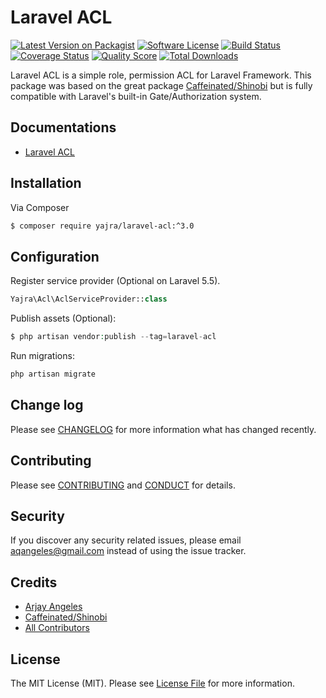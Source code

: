 # Laravel ACL

[![Latest Version on Packagist][ico-version]][link-packagist]
[![Software License][ico-license]](LICENSE.md)
[![Build Status][ico-travis]][link-travis]
[![Coverage Status][ico-scrutinizer]][link-scrutinizer]
[![Quality Score][ico-code-quality]][link-code-quality]
[![Total Downloads][ico-downloads]][link-downloads]

Laravel ACL is a simple role, permission ACL for Laravel Framework.
This package was based on the great package [Caffeinated/Shinobi](https://github.com/caffeinated/shinobi) but is fully compatible with Laravel's built-in Gate/Authorization system.

## Documentations
- [Laravel ACL][link-docs]

## Installation

Via Composer

``` bash
$ composer require yajra/laravel-acl:^3.0
```

## Configuration
Register service provider (Optional on Laravel 5.5).
``` php
Yajra\Acl\AclServiceProvider::class
```

Publish assets (Optional):
```php
$ php artisan vendor:publish --tag=laravel-acl
```

Run migrations:
```php
php artisan migrate
```

## Change log

Please see [CHANGELOG](CHANGELOG.md) for more information what has changed recently.

## Contributing

Please see [CONTRIBUTING](CONTRIBUTING.md) and [CONDUCT](CONDUCT.md) for details.

## Security

If you discover any security related issues, please email aqangeles@gmail.com instead of using the issue tracker.

## Credits

- [Arjay Angeles][link-author]
- [Caffeinated/Shinobi](https://github.com/caffeinated/shinobi)
- [All Contributors][link-contributors]

## License

The MIT License (MIT). Please see [License File](LICENSE.md) for more information.

[ico-version]: https://img.shields.io/packagist/v/yajra/laravel-acl.svg?style=flat-square
[ico-license]: https://img.shields.io/badge/license-MIT-brightgreen.svg?style=flat-square
[ico-travis]: https://img.shields.io/travis/yajra/laravel-acl/master.svg?style=flat-square
[ico-scrutinizer]: https://img.shields.io/scrutinizer/coverage/g/yajra/laravel-acl.svg?style=flat-square
[ico-code-quality]: https://img.shields.io/scrutinizer/g/yajra/laravel-acl.svg?style=flat-square
[ico-downloads]: https://img.shields.io/packagist/dt/yajra/laravel-acl.svg?style=flat-square

[link-packagist]: https://packagist.org/packages/yajra/laravel-acl
[link-travis]: https://travis-ci.org/yajra/laravel-acl
[link-scrutinizer]: https://scrutinizer-ci.com/g/yajra/laravel-acl/code-structure
[link-code-quality]: https://scrutinizer-ci.com/g/yajra/laravel-acl
[link-downloads]: https://packagist.org/packages/yajra/laravel-acl
[link-author]: https://github.com/yajra
[link-contributors]: ../../contributors
[link-docs]: https://yajrabox.com/docs/laravel-acl/3.0
